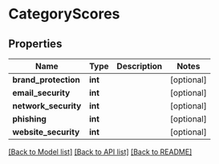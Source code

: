 # CategoryScores

## Properties
Name | Type | Description | Notes
------------ | ------------- | ------------- | -------------
**brand_protection** | **int** |  | [optional] 
**email_security** | **int** |  | [optional] 
**network_security** | **int** |  | [optional] 
**phishing** | **int** |  | [optional] 
**website_security** | **int** |  | [optional] 

[[Back to Model list]](../README.md#documentation-for-models) [[Back to API list]](../README.md#documentation-for-api-endpoints) [[Back to README]](../README.md)


